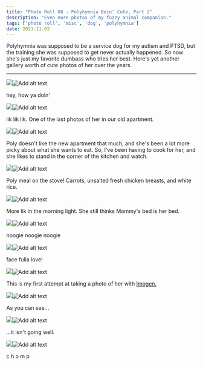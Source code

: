 ```yaml
---
title: "Photo Roll 08 - Polyhymnia Bein' Cute, Part 2"
description: "Even more photos of my fuzzy animal companion."  
tags: ['photo roll', 'misc', 'dog', 'polyhymnia']
date: 2023-11-02
---
```


Polyhymnia was supposed to be a service dog for my autism and PTSD, but the training she was supposed to get never actually happened. So now she's just my favorite dumbass who tries her best. Here's yet another gallery worth of cute photos of her over the years.
<hr/>


<div class="floatcenter caption">
  <p><img tabindex=1 src="/photo/008/01.jpg" /><span class="f"><img src="/photo/008/01.jpg" alt="Add alt text"/></span></p>
  <p> hey, how ya doin' </p>
</div>
<div class="floatcenter caption">
  <p><img tabindex=1 src="/photo/008/02.jpg" /><span class="f"><img src="/photo/008/02.jpg" alt="Add alt text"/></span></p>
  <p> lik lik lik. One of the last photos of her in our old apartment. </a> </p>
</div>
<div class="floatcenter caption">
  <p><img tabindex=1 src="/photo/008/03.jpg" /><span class="f"><img src="/photo/008/03.jpg" alt="Add alt text"/></span></p>
  <p> Poly doesn't like the new apartment that much, and she's been a lot more picky about what she wants to eat. So, I've been having to cook for her, and she likes to stand in the corner of the kitchen and watch. </p>
</div>
<div class="floatcenter caption">
  <p><img tabindex=1 src="/photo/008/04.jpg" /><span class="f"><img src="/photo/008/04.jpg" alt="Add alt text"/></span></p>
  <p> Poly meal on the stove! Carrots, unsalted fresh chicken breasts, and white rice. </a></p>
</div>
<div class="floatcenter caption">
  <p><img tabindex=1 src="/photo/008/05.jpg" /><span class="f"><img src="/photo/008/05.jpg" alt="Add alt text"/></span></p>
  <p> More lik in the morning light. She still thinks Mommy's bed is her bed. </a> </p>
</div>
<div class="floatcenter caption">
  <p><img tabindex=1 src="/photo/008/06.jpg" /><span class="f"><img src="/photo/008/06.jpg" alt="Add alt text"/></span></p>
  <p> noogie noogie noogie </p>
</div>
<div class="floatcenter caption">
  <p><img tabindex=1 src="/photo/008/07.jpg" /><span class="f"><img src="/photo/008/07.jpg" alt="Add alt text"/></span></p>
  <p> face fulla love! </p>
</div>
<div class="floatcenter caption">
  <p><img tabindex=1 src="/photo/008/08.png" /><span class="f"><img src="/photo/008/08.png" alt="Add alt text"/></span></p>
  <p> This is my first attempt at taking a photo of her with <a href="/post/photoroll07">Imogen.</a> </p>
</div>
<div class="floatcenter caption">
  <p><img tabindex=1 src="/photo/008/09.png" /><span class="f"><img src="/photo/008/09.png" alt="Add alt text"/></span></p>
  <p> As you can see...  </p>
</div>
<div class="floatcenter caption">
  <p><img tabindex=1 src="/photo/008/10.png" /><span class="f"><img src="/photo/008/10.png" alt="Add alt text"/></span></p>
  <p> ...it isn't going well. </p>
</div>
<div class="floatcenter caption">
  <p><img tabindex=1 src="/photo/008/11.png" /><span class="f"><img src="/photo/008/11.png" alt="Add alt text"/></span></p>
  <p> c h o m p </p>
</div>

